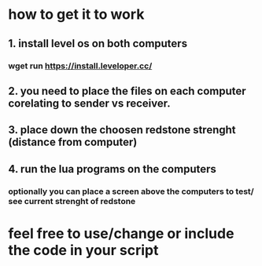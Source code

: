 # how to get it to work 
## 1. install level os on both computers
### wget run https://install.leveloper.cc/
## 2. you need to place the files on each computer corelating to sender vs receiver. 
## 3. place down the choosen redstone strenght (distance from computer)
## 4. run the lua programs on the computers
### optionally you can place a screen above the computers to test/ see current strenght of redstone

# feel free to use/change or include the code in your script
